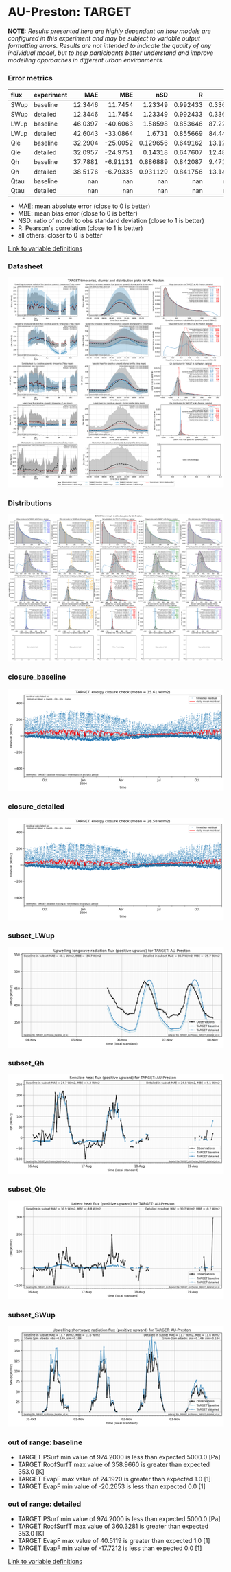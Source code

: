 # AU-Preston: TARGET

**NOTE:** *Results presented here are highly dependent on how models are configured in this experiment and may be subject to variable output formatting errors. Results are not intended to indicate the quality of any individual model, but to help participants better understand and improve modelling approaches in different urban environments.*

### Error metrics

| flux   | experiment   |      MAE |       MBE |        nSD |          R |       5th |     95th |     RMSE |      cRMSE |      AMBE |       1-nSD |          1-R |   nSkewness |   nKurtosis |    Overlap |
|:-------|:-------------|---------:|----------:|-----------:|-----------:|----------:|---------:|---------:|-----------:|----------:|------------:|-------------:|------------:|------------:|-----------:|
| SWup   | baseline     |  12.3446 |  11.7454  |   1.23349  |   0.992433 |   0.33612 |  34.2178 |  17.2277 |   0.270528 |  11.7454  |   0.233491  |   0.00756701 |   0.0163891 |   0.0303638 |   0.107961 |
| SWup   | detailed     |  12.3446 |  11.7454  |   1.23349  |   0.992433 |   0.33612 |  34.2178 |  17.2277 |   0.270528 |  11.7454  |   0.233491  |   0.00756701 |   0.0163891 |   0.0303638 |   0.107961 |
| LWup   | baseline     |  46.0397 | -40.6063  |   1.58598  |   0.853646 |  87.2293  |   1.3259 |  55.4228 |   0.898663 |  40.6063  |   0.585976  |   0.146354   |   0.604923  |   1.29219   |   0.427168 |
| LWup   | detailed     |  42.6043 | -33.0864  |   1.6731   |   0.855669 |  84.4443  |  16.8258 |  52.3811 |   0.967481 |  33.0864  |   0.673097  |   0.144331   |   0.585546  |   1.26478   |   0.406304 |
| Qle    | baseline     |  32.2904 | -25.0052  |   0.129656 |   0.649162 |  13.1256  | 109.425  |  54.0945 |   0.921127 |  25.0052  |   0.870344  |   0.350838   |   0.292258  |   0.863221  |   0.376942 |
| Qle    | detailed     |  32.0957 | -24.9751  |   0.14318  |   0.647607 |  12.4885  | 107.763  |  53.743  |   0.913812 |  24.9751  |   0.85682   |   0.352393   |   0.287401  |   0.861593  |   0.35946  |
| Qh     | baseline     |  37.7881 |  -6.91131 |   0.886889 |   0.842087 |   9.47116 |  34.5864 |  50.2639 |   0.5412   |   6.91131 |   0.113111  |   0.157913   |   0.295299  |   0.736099  |   0.197483 |
| Qh     | detailed     |  38.5176 |  -6.79335 |   0.931129 |   0.841756 |  13.1459  |  24.6586 |  50.7952 |   0.547206 |   6.79335 |   0.0688713 |   0.158244   |   0.292903  |   0.734872  |   0.20722  |
| Qtau   | baseline     | nan      | nan       | nan        | nan        | nan       | nan      | nan      | nan        | nan       | nan         | nan          | nan         | nan         | nan        |
| Qtau   | detailed     | nan      | nan       | nan        | nan        | nan       | nan      | nan      | nan        | nan       | nan         | nan          | nan         | nan         | nan        |

 - MAE: mean absolute error (close to 0 is better)
 - MBE: mean bias error (close to 0 is better)
 - NSD: ratio of model to obs standard deviation (close to 1 is better)
 - R: Pearson's correlation (close to 1 is better)
 - all others: closer to 0 is better

[Link to variable definitions](../modelattrs/variable_definitions.md)

### <a name="datasheet"></a>Datasheet
[![TARGET_AU-Preston_Datasheet.png](TARGET_AU-Preston_Datasheet.png)](TARGET_AU-Preston_Datasheet.png)

### <a name="distributions"></a>Distributions
[![TARGET_AU-Preston_Distributions.png](TARGET_AU-Preston_Distributions.png)](TARGET_AU-Preston_Distributions.png)

### <a name="closure_baseline"></a>closure_baseline
[![TARGET_AU-Preston_closure_baseline.png](TARGET_AU-Preston_closure_baseline.png)](TARGET_AU-Preston_closure_baseline.png)

### <a name="closure_detailed"></a>closure_detailed
[![TARGET_AU-Preston_closure_detailed.png](TARGET_AU-Preston_closure_detailed.png)](TARGET_AU-Preston_closure_detailed.png)

### <a name="subset_lwup"></a>subset_LWup
[![TARGET_AU-Preston_subset_LWup.png](TARGET_AU-Preston_subset_LWup.png)](TARGET_AU-Preston_subset_LWup.png)

### <a name="subset_qh"></a>subset_Qh
[![TARGET_AU-Preston_subset_Qh.png](TARGET_AU-Preston_subset_Qh.png)](TARGET_AU-Preston_subset_Qh.png)

### <a name="subset_qle"></a>subset_Qle
[![TARGET_AU-Preston_subset_Qle.png](TARGET_AU-Preston_subset_Qle.png)](TARGET_AU-Preston_subset_Qle.png)

### <a name="subset_swup"></a>subset_SWup
[![TARGET_AU-Preston_subset_SWup.png](TARGET_AU-Preston_subset_SWup.png)](TARGET_AU-Preston_subset_SWup.png)

### out of range: baseline

 - TARGET PSurf min value of 974.2000 is less than expected 5000.0 [Pa]
 - TARGET RoofSurfT max value of 358.9660 is greater than expected 353.0 [K]
 - TARGET EvapF max value of 24.1920 is greater than expected 1.0 [1]
 - TARGET EvapF min value of -20.2653 is less than expected 0.0 [1]

### out of range: detailed

 - TARGET PSurf min value of 974.2000 is less than expected 5000.0 [Pa]
 - TARGET RoofSurfT max value of 360.3281 is greater than expected 353.0 [K]
 - TARGET EvapF max value of 40.5119 is greater than expected 1.0 [1]
 - TARGET EvapF min value of -17.7212 is less than expected 0.0 [1]


[Link to variable definitions](../modelattrs/variable_definitions.md)

